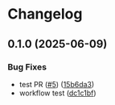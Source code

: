 # Changelog

## 0.1.0 (2025-06-09)


### Bug Fixes

* test PR ([#5](https://github.com/Zonetek/Falgoosh/issues/5)) ([15b6da3](https://github.com/Zonetek/Falgoosh/commit/15b6da36d88b625e003a068760dd2f603bc8f529))
* workflow test ([dc1c1bf](https://github.com/Zonetek/Falgoosh/commit/dc1c1bfda44697a691fc7bbeb003159c73294384))
